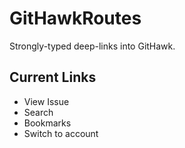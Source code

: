 # GitHawkRoutes

Strongly-typed deep-links into GitHawk.

## Current Links

- View Issue
- Search
- Bookmarks
- Switch to account
